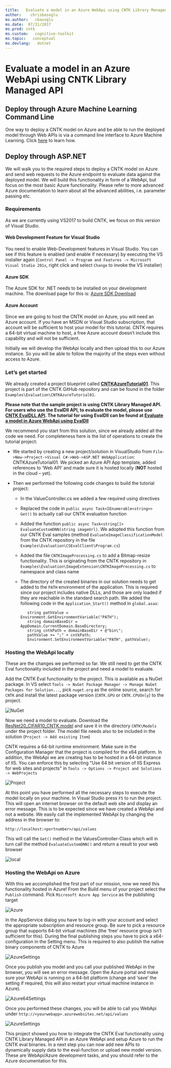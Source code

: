 ```yaml
---
title:   Evaluate a model in an Azure WebApi using CNTK Library Managed API
author:    chrisbasoglu
ms.author:   cbasoglu
ms.date:  07/31/2017
ms.prod: cntk
ms.custom:   cognitive-toolkit
ms.topic:   conceptual
ms.devlang:   dotnet
---
```


# Evaluate a model in an Azure WebApi using CNTK Library Managed API

## Deploy through Azure Machine Learning Command Line
One way to deploy a CNTK model on Azure and be able to run the deployed model through Web APIs is via a command line interface to Azure Machine Learning.  Click [here](https://docs.microsoft.com/en-us/azure/machine-learning/preview/scenario-image-classification-using-cntk) to learn how.

## Deploy through ASP.NET
We will walk you to the required steps to deploy a CNTK model on Azure and send web requests to the Azure endpoint to 
evaluate data against the deployed model. We will build this functionality in form of a WebApi, but focus on the most 
basic Azure functionality. Please refer to more advanced Azure documentation to learn about all the advanced abilities, i.e. parameter passing etc.

### Requirements

As we are currently using VS2017 to build CNTK, we focus on this version of Visual Studio.

#### Web Development Feature for Visual Studio

You need to enable Web-Development features in Visual Studio. You can see if this feature is enabled (and enable if necessary) 
by executing the VS installer again (`Control Panel -> Program and Features -> Microsoft Visual Studio 201x`, right click and select 
`Change` to invoke the VS installer)

#### Azure SDK

The Azure SDK for .NET needs to be installed on your development machine. The download page for this 
is: [Azure SDK Download](https://azure.microsoft.com/downloads/)

#### Azure Account

Since we are going to host the CNTK model on Azure, you will need an Azure account. If you have an MSDN or Visual Studio subscription, that account will be sufficient to host your model for this tutorial. CNTK requires a 64-bit virtual machine to host, a free Azure account doesn’t include this capability and will not be sufficient.

Initially we will develop the WebApi locally and then upload this to our Azure instance. So you will be able to follow the majority of the steps even without access to Azure.


### Let’s get started

We already created a project blueprint called **[CNTKAzureTutorial01](https://github.com/Microsoft/CNTK/tree/release/latest/Examples/Evaluation/CNTKAzureTutorial01)**. This project is part of the CNTK GitHub repository and can be found in the folder `Examples\Evaluation\CNTKAzureTutorial01`. 

**Please note that the sample project is using CNTK Library Managed API. For users who use the EvalDll API, to evaluate the model, please use [CNTK EvalDLL API](./evaldll-evaluation-on-windows.md). The tutorial for using EvalDll can be found at [Evaluate a model in Azure WebApi using EvalDll](./evaluate-a-model-in-an-azure-webapi-using-evaldll.md)**

We recommend you start from this solution, since we already added all the code we need. For completeness here is the list of operations to create the tutorial project:

- We started by creating a new project/solution in VisualStudio from `File->New->Project->Visual C#->Web->ASP.NET WebApplication`: CNTKAzureTutorial01. We picked an Azure API App template, added references to ‘Web API’ and made sure it is hosted locally (**NOT** hosted in the cloud – yet).

- Then we performed the following code changes to build the tutorial project:
    - In the ValueController.cs we added a few required using directives
    - Replaced the code in `public async Task<IEnumerable<string>> Get()` to actually call our CNTK evaluation function
    - Added the function `public async Task<string[]> EvaluateCustomDNN(string imageUrl)`. We adopted this function from our CNTK Eval samples (method `EvaluateImageClassificationModel` from the CNTK repository in the file `Examples\Evaluation\CSEvalClient\Program.cs`)
    - Added the file `CNTKImageProcessing.cs` to add a Bitmap-resize functionality. This is originating from the CNTK repository in `Examples\Evaluation\ImageExtension\CNTKImageProcessing.cs` to namespace and class name
    - The directory of the created binaries in our solution needs to get added to the `PATH` environment of the application. This is required since our project includes native DLLs, and those are only loaded if they are reachable in the standard search path. We added the following code in the `Application_Start()` method in `global.asax`:
   
             string pathValue = Environment.GetEnvironmentVariable("PATH");
             string domainBaseDir = AppDomain.CurrentDomain.BaseDirectory;
             string cntkPath = domainBaseDir + @"bin\";
             pathValue += ";" + cntkPath;
             Environment.SetEnvironmentVariable("PATH", pathValue);
   
           
### Hosting the WebApi locally

These are the changes we performed so far. We still need to get the CNTK Eval functionality included in the project and 
need a model to evaluate. 

Add the CNTK Eval functionality to the project. This is available as a NuGet package. In VS select `Tools -> NuGet Package Manager -> Manage NuGet Packages for Solution...`, pick `nuget.org` as the online source, search for `CNTK` and install the latest package version (`CNTK.GPU` or `CNTK.CPUOnly`) to the project.

![NuGet](./pictures/EvaluateWebApiCntkLibrary/nuget_manager.png)

Now we need a model to evaluate. Download the [ResNet20_CIFAR10_CNTK.model](https://www.cntk.ai/Models/CNTK_Pretrained/ResNet20_CIFAR10_CNTK.model) and save it in the directory `CNTK\Models` under the project folder. The model file needs also to be included in the solution (`Project -> Add existing Item`)

CNTK requires a 64-bit runtime environment. Make sure in the Configuration Manager that the project is compiled for the x64 platform. In addition, the WebApi we are creating has to be hosted in a 64-bit instance of IIS. You can enforce this by selecting "Use 64 bit version of IIS Express for web sites and projects" in `Tools -> Options -> Project and Solutions -> WebProjects`

![Project](./pictures/EvaluateWebApiCntkLibrary/setting_64_bits_in_vs.png)

At this point you have performed all the necessary steps to execute the model locally on your machine. In Visual Studio press `F5` to run the project. This will open an internet browser on the default web site and display an error message. This is to be expected since we have created a WebApi and not a website. We easily call the implemented WebApi by changing the address in the browser to: 

`http://localhost:<portnumber>/api/values`

This will call the `Get()` method in the ValuesController-Class which will in turn call the method `EvaluateCustomDNN()` and return a result to your web browser

![local](./pictures/EvaluateWebApiCntkLibrary/local_webapi_evaluation.png)

### Hosting the WebApi on Azure

With this we accomplished the first part of our mission, now we need this functionality hosted in Azure!
From the Build menu of your project select the `Publish` command. Pick `Microsoft Azure App Service` as the publishing target
 
![Azure](./pictures/EvaluateWebApiCntkLibrary/publishing_webapp.png)

In the AppService dialog you have to log-in with your account and select the appropriate subscription and resource group. Be sure to pick a resource group that supports 64-bit virtual machines (the ‘free’ resource group isn’t sufficient for this). During the final publishing steps you have to pick a x64-configuration in the Setting menu. This is required to also publish the native binary components of CNTK to Azure

![AzureSettings](./pictures/EvaluateWebApiCntkLibrary/publishing_step.png)

Once you publish you model and you call your published WebApi in the browser, you will see an error message. Open the Azure portal and make sure your WebApi is running on a 64-bit platform (change and ‘save’ the setting if required, this will also restart your virtual machine instance in Azure). 

![Azure64Settings](./pictures/EvaluateWebApiCntkLibrary/setting_64_bits_in_portal.png)

Once you performed these changes, you will be able to call you WebApi under
`http://<yourwebapp>.azurewebsites.net/api/values`
 
![AzureSettings](./pictures/EvaluateWebApiCntkLibrary/remote_webapi_evaluation.png)

This project showed you how to integrate the CNTK Eval functionality using CNTK Library Managed API in an Azure WebApi and setup Azure to run the CNTK eval binaries. In a next step you can now add new APIs to dynamically supply data to the eval-function or upload new model version. These are WebApi/Azure development tasks, and you should refer to the Azure documentation for this.

